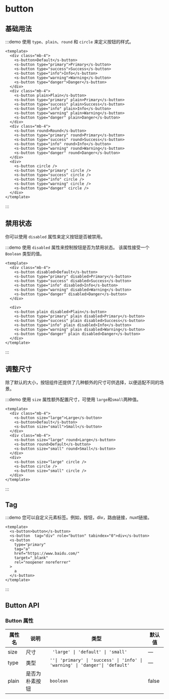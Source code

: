 # button

## 基础用法

:::demo 使用 `type`、`plain`、`round` 和 `circle` 来定义按钮的样式。

```vue
<template>
  <div class="mb-4">
    <s-button>Default</s-button>
    <s-button type="primary">Primary</s-button>
    <s-button type="success">Success</s-button>
    <s-button type="info">Info</s-button>
    <s-button type="warning">Warning</s-button>
    <s-button type="danger">Danger</s-button>
  </div>
  <div class="mb-4">
    <s-button plain>Plain</s-button>
    <s-button type="primary" plain>Primary</s-button>
    <s-button type="success" plain>Success</s-button>
    <s-button type="info" plain>Info</s-button>
    <s-button type="warning" plain>Warning</s-button>
    <s-button type="danger" plain>Danger</s-button>
  </div>
  <div class="mb-4">
    <s-button round>Round</s-button>
    <s-button type="primary" round>Primary</s-button>
    <s-button type="success" round>Success</s-button>
    <s-button type="info" round>Info</s-button>
    <s-button type="warning" round>Warning</s-button>
    <s-button type="danger" round>Danger</s-button>
  </div>
  <div>
    <s-button circle />
    <s-button type="primary" circle />
    <s-button type="success" circle />
    <s-button type="info" circle />
    <s-button type="warning" circle />
    <s-button type="danger" circle />
  </div>
</template>
```

:::

## 禁用状态

你可以使用 `disabled` 属性来定义按钮是否被禁用。

:::demo 使用 `disabled` 属性来控制按钮是否为禁用状态。 该属性接受一个 `Boolean` 类型的值。

```vue
<template>
  <div class="mb-4">
    <s-button disabled>Default</s-button>
    <s-button type="primary" disabled>Primary</s-button>
    <s-button type="success" disabled>Success</s-button>
    <s-button type="info" disabled>Info</s-button>
    <s-button type="warning" disabled>Warning</s-button>
    <s-button type="danger" disabled>Danger</s-button>
  </div>

  <div>
    <s-button plain disabled>Plain</s-button>
    <s-button type="primary" plain disabled>Primary</s-button>
    <s-button type="success" plain disabled>Success</s-button>
    <s-button type="info" plain disabled>Info</s-button>
    <s-button type="warning" plain disabled>Warning</s-button>
    <s-button type="danger" plain disabled>Danger</s-button>
  </div>
</template>
```

:::

## 调整尺寸

除了默认的大小，按钮组件还提供了几种额外的尺寸可供选择，以便适配不同的场景。

:::demo 使用 `size` 属性额外配置尺寸，可使用 `large`和`small`两种值。

```vue
<template>
  <div class="mb-4">
    <s-button size="large">Large</s-button>
    <s-button>Default</s-button>
    <s-button size="small">Small</s-button>
  </div>
  <div class="mb-4">
    <s-button size="large" round>Large</s-button>
    <s-button round>Default</s-button>
    <s-button size="small" round>Small</s-button>
  </div>
  <div>
    <s-button size="large" circle />
    <s-button circle />
    <s-button size="small" circle />
  </div>
</template>
```

:::

## Tag

:::demo 您可以自定义元素标签。例如，按钮，div，路由链接，nuxt链接。
```vue
<template>
  <s-button>button</s-button>
  <s-button  tag="div" role="button" tabindex="0">div</s-button>
  <s-button
    type="primary"
    tag="a"
    href="https://www.baidu.com/"
    target="_blank"
    rel="noopener noreferrer"
  >
    a
  </s-button>
</template>
```
:::

## Button API

### Button 属性

| 属性名 | 说明 | 类型 | 默认值 |
| --- | --- | --- | --- |
| size | 尺寸 | <!--^[enum]-->` 'large' \| 'default' \| 'small'` | — |
| type | 类型 | `''\| 'primary' \| 'success' \| 'info' \| 'warning' \| 'danger'\| 'default'` | — |
| plain | 是否为朴素按钮 | `boolean` | false |
